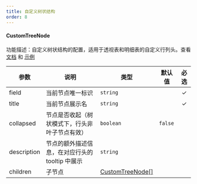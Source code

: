 ```yaml
---
title: 自定义树状结构
order: 8
---
```


#### CustomTreeNode

功能描述：自定义树状结构的配置，适用于透视表和明细表的自定义行列头。查看 [文档](/zh/docs/manual/advanced/custom/custom-tree) 和 [示例](/zh/examples/custom/custom-tree#custom-tree)

| 参数 | 说明 | 类型 | 默认值 | 必选  |
| --- | --- | --- | --- | :-:  |
| field | 当前节点唯一标识 | `string` |    | ✓ |
| title | 当前节点展示名 | `string` |    | ✓ |
| collapsed | 节点是否收起（树状模式下，行头非叶子节点有效） | `boolean` |  `false`  |  |
| description | 节点的额外描述信息，在对应行头的 tooltip 中展示 | `string` |    |  |
| children | 子节点 | [CustomTreeNode[]](#customtreenode) |    |  |
